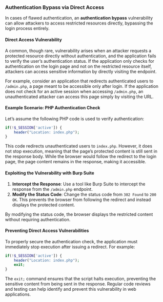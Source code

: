### Authentication Bypass via Direct Access

In cases of flawed authentication, an **authentication bypass** vulnerability can allow attackers to access restricted resources directly, bypassing the login process entirely.

#### Direct Access Vulnerability

A common, though rare, vulnerability arises when an attacker requests a protected resource directly without authentication, and the application fails to verify the user’s authentication status. If the application only checks for authentication on the login page and not on the restricted resource itself, attackers can access sensitive information by directly visiting the endpoint.

For example, consider an application that redirects authenticated users to `/admin.php`, a page meant to be accessible only after login. If the application does not check for an active session when accessing `/admin.php`, an unauthenticated attacker can access this page simply by visiting the URL.

#### Example Scenario: PHP Authentication Check

Let’s assume the following PHP code is used to verify authentication:

```php
if(!$_SESSION['active']) {
    header("Location: index.php");
}
```

This code redirects unauthenticated users to `index.php`. However, it does not stop execution, meaning that the page’s protected content is still sent in the response body. While the browser would follow the redirect to the login page, the page content remains in the response, making it accessible.

#### Exploiting the Vulnerability with Burp Suite

1. **Intercept the Response**: Use a tool like Burp Suite to intercept the response from the `/admin.php` endpoint.
2. **Modify the Status Code**: Change the status code from `302 Found` to `200 OK`. This prevents the browser from following the redirect and instead displays the protected content.

By modifying the status code, the browser displays the restricted content without requiring authentication.

#### Preventing Direct Access Vulnerabilities

To properly secure the authentication check, the application must immediately stop execution after issuing a redirect. For example:

```php
if(!$_SESSION['active']) {
    header("Location: index.php");
    exit;
}
```

The `exit;` command ensures that the script halts execution, preventing the sensitive content from being sent in the response. Regular code reviews and testing can help identify and prevent this vulnerability in web applications.